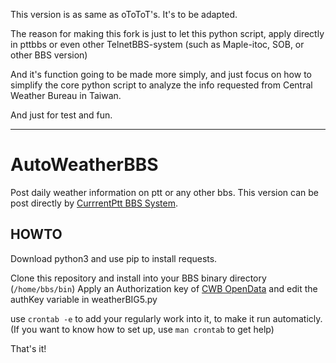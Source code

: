 This version is as same as oToToT's. It's to be adapted.

The reason for making this fork is just to let this python script,
apply directly in pttbbs or even other TelnetBBS-system (such as Maple-itoc, SOB, or other BBS version)

And it's function going to be made more simply, 
and just focus on how to simplify the core python script to analyze the info requested from Central Weather Bureau in Taiwan.

And just for test and fun.

***

# AutoWeatherBBS

Post daily weather information on ptt or any other bbs.
This version can be post directly by [CurrrentPtt BBS System](https://github.com/ptt/pttbbs).

## HOWTO

Download python3 and use pip to install requests.

Clone this repository and install into your BBS binary directory (`/home/bbs/bin`)
Apply an Authorization key of [CWB OpenData](http://opendata.cwb.gov.tw/) and edit the authKey variable in weatherBIG5.py

use `crontab -e` to add your regularly work into it, to make it run automaticly.
(If you want to know how to set up, use `man crontab` to get help)

That's it!
